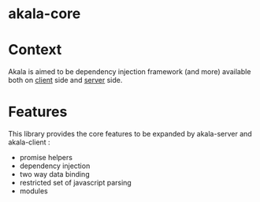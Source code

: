 # akala-core

# Context

Akala is aimed to be dependency injection framework (and more) available both on [client](//github.com/npenin/akala-client) side and [server](//github.com/npenin/akala-server) side.

# Features

This library provides the core features to be expanded by akala-server and akala-client :
- promise helpers
- dependency injection
- two way data binding
- restricted set of javascript parsing
- modules
